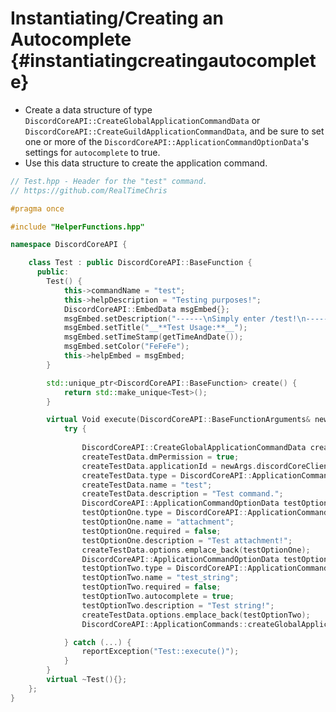 Instantiating/Creating an Autocomplete {#instantiatingcreatingautocomplete}
============ 
- Create a data structure of type `DiscordCoreAPI::CreateGlobalApplicationCommandData` or `DiscordCoreAPI::CreateGuildApplicationCommandData`, and be sure to set one or more of the `DiscordCoreAPI::ApplicationCommandOptionData`'s settings for `autocomplete` to true.
- Use this data structure to create the application command.

```cpp
// Test.hpp - Header for the "test" command.
// https://github.com/RealTimeChris

#pragma once

#include "HelperFunctions.hpp"

namespace DiscordCoreAPI {

	class Test : public DiscordCoreAPI::BaseFunction {
	  public:
		Test() {
			this->commandName = "test";
			this->helpDescription = "Testing purposes!";
			DiscordCoreAPI::EmbedData msgEmbed{};
			msgEmbed.setDescription("------\nSimply enter /test!\n------");
			msgEmbed.setTitle("__**Test Usage:**__");
			msgEmbed.setTimeStamp(getTimeAndDate());
			msgEmbed.setColor("FeFeFe");
			this->helpEmbed = msgEmbed;
		}

		std::unique_ptr<DiscordCoreAPI::BaseFunction> create() {
			return std::make_unique<Test>();
		}

		virtual Void execute(DiscordCoreAPI::BaseFunctionArguments& newArgs) {
			try {
				
				DiscordCoreAPI::CreateGlobalApplicationCommandData createTestData;
				createTestData.dmPermission = true;
				createTestData.applicationId = newArgs.discordCoreClient->getBotUser().id;
				createTestData.type = DiscordCoreAPI::ApplicationCommandType::Chat_Input;
				createTestData.name = "test";
				createTestData.description = "Test command.";
				DiscordCoreAPI::ApplicationCommandOptionData testOptionOne;
				testOptionOne.type = DiscordCoreAPI::ApplicationCommandOptionType::Attachment;
				testOptionOne.name = "attachment";
				testOptionOne.required = false;
				testOptionOne.description = "Test attachment!";
				createTestData.options.emplace_back(testOptionOne);
				DiscordCoreAPI::ApplicationCommandOptionData testOptionTwo;
				testOptionTwo.type = DiscordCoreAPI::ApplicationCommandOptionType::String;
				testOptionTwo.name = "test_string";
				testOptionTwo.required = false;
				testOptionTwo.autocomplete = true;
				testOptionTwo.description = "Test string!";
				createTestData.options.emplace_back(testOptionTwo);
				DiscordCoreAPI::ApplicationCommands::createGlobalApplicationCommandAsync(createTestData).get();

			} catch (...) {
				reportException("Test::execute()");
			}
		}
		virtual ~Test(){};
	};
}
```
